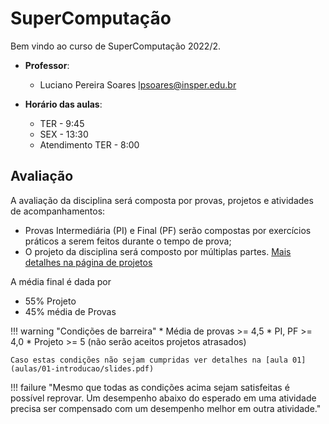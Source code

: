 # SuperComputação

Bem vindo ao curso de SuperComputação 2022/2.

* **Professor**: 
    * Luciano Pereira Soares <lpsoares@insper.edu.br>

* **Horário das aulas**:
    * TER - 9:45
    * SEX - 13:30
    * Atendimento TER - 8:00


## Avaliação

A avaliação da disciplina será composta por provas, projetos e atividades de acompanhamentos:

* Provas Intermediária (PI) e Final (PF) serão compostas por exercícios práticos a serem feitos durante o tempo de prova;
* O projeto da disciplina será composto por múltiplas partes. [Mais detalhes na página de projetos](projetos)

A média final é dada por 

* 55% Projeto
* 45% média de Provas

!!! warning "Condições de barreira"
    * Média de provas >= 4,5
    * PI, PF >= 4,0
    * Projeto >= 5 (não serão aceitos projetos atrasados)

    Caso estas condições não sejam cumpridas ver detalhes na [aula 01](aulas/01-introducao/slides.pdf)

!!! failure "Mesmo que todas as condições acima sejam satisfeitas é possível reprovar. Um desempenho abaixo do esperado em uma atividade precisa ser compensado com um desempenho melhor em outra atividade."
